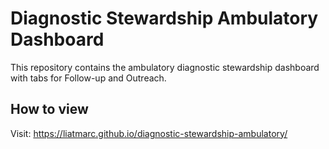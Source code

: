 # Diagnostic Stewardship Ambulatory Dashboard

This repository contains the ambulatory diagnostic stewardship dashboard with tabs for Follow-up and Outreach.

## How to view
Visit: https://liatmarc.github.io/diagnostic-stewardship-ambulatory/


